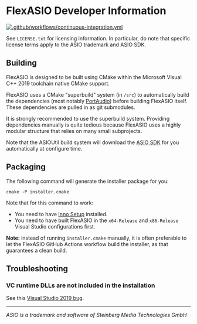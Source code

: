 # FlexASIO Developer Information

[![.github/workflows/continuous-integration.yml](https://github.com/dechamps/FlexASIO/actions/workflows/continuous-integration.yml/badge.svg)](https://github.com/dechamps/FlexASIO/actions/workflows/continuous-integration.yml)

See `LICENSE.txt` for licensing information. In particular, do note that
specific license terms apply to the ASIO trademark and ASIO SDK.

## Building

FlexASIO is designed to be built using CMake within the Microsoft Visual C++
2019 toolchain native CMake support.

FlexASIO uses a CMake "superbuild" system (in `/src`) to automatically build the
dependencies (most notably [PortAudio][]) before building FlexASIO itself. These
dependencies are pulled in as git submodules.

It is strongly recommended to use the superbuild system. Providing dependencies
manually is quite tedious because FlexASIO uses a highly modular structure that
relies on many small subprojects.

Note that the ASIOUtil build system will download the [ASIO SDK][] for you
automatically at configure time.

## Packaging

The following command will generate the installer package for you:

```
cmake -P installer.cmake
```

Note that for this command to work:

 -  You need to have [Inno Setup][] installed.
 -  You need to have built FlexASIO in the `x64-Release` and `x86-Release`
    Visual Studio configurations first.

**Note:** instead of running `installer.cmake` manually, it is often preferable
to let the FlexASIO GitHub Actions workflow build the installer, as that
guarantees a clean build.

## Troubleshooting

### VC runtime DLLs are not included in the installation

See this [Visual Studio 2019 bug][InstallRequiredSystemLibraries].

---

*ASIO is a trademark and software of Steinberg Media Technologies GmbH*

[ASIO SDK]: http://www.steinberg.net/en/company/developer.html
[Inno Setup]: http://www.jrsoftware.org/isdl.php
[InstallRequiredSystemLibraries]: https://developercommunity.visualstudio.com/content/problem/618084/cmake-installrequiredsystemlibraries-broken-in-lat.html
[PortAudio]: http://www.portaudio.com/
[tinytoml]: https://github.com/mayah/tinytoml

